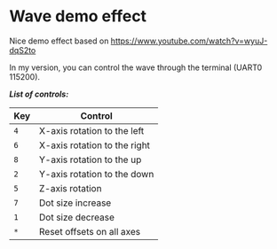 # Wave demo effect

Nice demo effect based on https://www.youtube.com/watch?v=wyuJ-dqS2to

In my version, you can control the wave through the terminal (UART0 115200).

***List of controls:***

| Key | Control                      |
|-----|------------------------------|
| `4` | X-axis rotation to the left  |
| `6` | X-axis rotation to the right |
| `8` | Y-axis rotation to the up    |
| `2` | Y-axis rotation to the down  |
| `5` | Z-axis rotation              |
| `7` | Dot size increase            |
| `1` | Dot size decrease            |
| `*` | Reset offsets on all axes    |

